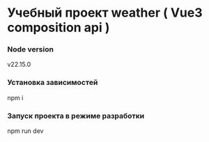 # Учебный проект weather ( Vue3 composition api )

### Node version

v22.15.0

### Установка зависимостей

npm i

### Запуск проекта в режиме разработки

npm run dev
